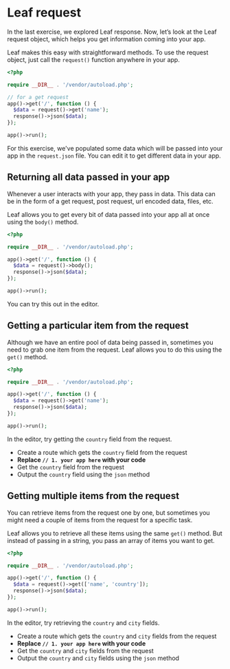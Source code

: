 # Leaf request

In the last exercise, we explored Leaf response. Now, let’s look at the Leaf request object, which helps you get information coming into your app.

Leaf makes this easy with straightforward methods. To use the request object, just call the `request()` function anywhere in your app.

```php
<?php

require __DIR__ . '/vendor/autoload.php';

// for a get request
app()->get('/', function () {
  $data = request()->get('name');
  response()->json($data);
});

app()->run();
```

For this exercise, we've populated some data which will be passed into your app in the `request.json` file. You can edit it to get different data in your app.

## Returning all data passed in your app

Whenever a user interacts with your app, they pass in data. This data can be in the form of a get request, post request, url encoded data, files, etc.

Leaf allows you to get every bit of data passed into your app all at once using the `body()` method.

```php
<?php

require __DIR__ . '/vendor/autoload.php';

app()->get('/', function () {
  $data = request()->body();
  response()->json($data);
});

app()->run();
```

You can try this out in the editor.

## Getting a particular item from the request

Although we have an entire pool of data being passed in, sometimes you need to grab one item from the request. Leaf allows you to do this using the `get()` method.

```php
<?php

require __DIR__ . '/vendor/autoload.php';

app()->get('/', function () {
  $data = request()->get('name');
  response()->json($data);
});

app()->run();
```

In the editor, try getting the `country` field from the request.

- Create a route which gets the `country` field from the request
- **Replace `// 1. your app here` with your code**
- Get the `country` field from the request
- Output the `country` field using the `json` method

## Getting multiple items from the request

You can retrieve items from the request one by one, but sometimes you might need a couple of items from the request for a specific task.

Leaf allows you to retrieve all these items using the same `get()` method. But instead of passing in a string, you pass an array of items you want to get.

```php
<?php

require __DIR__ . '/vendor/autoload.php';

app()->get('/', function () {
  $data = request()->get(['name', 'country']);
  response()->json($data);
});

app()->run();
```

In the editor, try retrieving the `country` and `city` fields.

- Create a route which gets the `country` and `city` fields from the request
- **Replace `// 1. your app here` with your code**
- Get the `country` and `city` fields from the request
- Output the `country` and `city` fields using the `json` method
